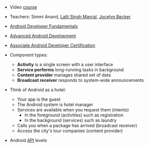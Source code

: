 - Video [course](https://www.youtube.com/playlist?list=PLlyCyjh2pUe9wv-hU4my-Nen_SvXIzxGB)
- Teachers: Simmi Anand, [Lalit Singh Manral](https://twitter.com/lalitsingh047), [Jocelyn Becker](https://www.udacity.com/course/new-android-fundamentals--ud851)
- [Android Developer Fundamentals](https://developer.android.com/courses/fundamentals-training/overview-v2)
- [Advanced Android Development](https://developer.android.com/courses/advanced-training/overview)
- [Associate Android Developer Certification](https://developers.google.com/certification/associate-android-developer/study-guide)
- Component types:
  - **Activity** is a single screen with a user interface
  - **Service performs** long-running tasks in background 
  - **Content provider** manages shared set of data 
  - **Broadcast receiver** responds to system-wide announcements

- Think of Android as a hotel:
  - Your app is the guest 
  - The Android system is hotel manager 
  - Services are available when you request them (intents)
    - In the foreground (activities) such as registration 
    - In the background (services) such as laundry 
  - Calls you when a package has arrived (broadcast receiver)
  - Access the city's tour companies (content provider)
- Android [API](https://github.com/ebelinski/apilevels) levels
